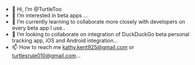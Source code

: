 - 👋 Hi, I’m @TurtleToo
- 👀 I’m interested in beta apps ...
- 🌱 I’m currently learning to collaborate more closely with developers on every beta app I use..
- 💞️ I’m looking to collaborate on integration of DuckDuckGo beta personal tracking app, iOS and Android integration...
- 📫 How to reach me kathy.kent925@gmail.com or turtlesrule010@gmail.com...

<!---
TurtleToo/TurtleToo is a  special ✨ repository because its `README.md` (this file) appears on your GitHub profile.
You can click the Preview link to take a look at your changes.
--->
